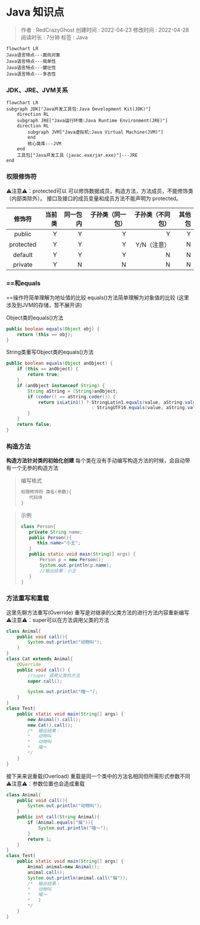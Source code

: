 # Java 知识点
> 作者 : RedCrazyGhost
> 创建时间 : 2022-04-23
> 修改时间 : 2022-04-28
> 阅读时长 : 7分钟
> 标签 :  <span class="badge bg-primary">Java</span> 

```mermaid
flowchart LR
Java语言特点---面向对象
Java语言特点---简单性
Java语言特点---健壮性
Java语言特点---多态性

```

### JDK、JRE、JVM关系
```mermaid
flowchart LR
subgraph JDK["Java开发工具包:Java Development Kit(JDK)"]
    direction RL
    subgraph JRE["Java运行环境:Java Runtime Environment(JRE)"]
    direction RL
        subgraph JVM["Java虚拟机:Java Virtual Machine(JVM)"]
        end
        核心类库---JVM
    end
    工具包["Java开发工具（javac.exe/jar.exe)"]---JRE
end
```

### 权限修饰符

⚠️注意⚠️：protected可以 可以修饰数据成员，构造方法，方法成员，不能修饰类（内部类除外）。
接口及接口的成员变量和成员方法不能声明为 protected。

|修饰符|当前类|同一包内|子孙类（同一包）|子孙类（不同包）|其他包|
|:-:|-:|-:|-:|-:|-:|
|public|	Y|	Y|	Y|	Y|	Y|
|protected|	Y|	Y|	Y|	Y/N（注意）|	N|
|default|	Y|	Y|	Y|	N|	N|
|private|	Y|	N|	N|	N|	N|

### ==和equals
==操作符简单理解为地址值的比较
equals()方法简单理解为对象值的比较
(这里涉及到JVM的存储，暂不展开讲)

Object类的equals()方法
```Java
public boolean equals(Object obj) {
    return (this == obj);
}
```

String类重写Object类的equals()方法
```Java
public boolean equals(Object anObject) {
    if (this == anObject) {
        return true;
    }
    if (anObject instanceof String) {
        String aString = (String)anObject;
        if (coder() == aString.coder()) {
            return isLatin1() ? StringLatin1.equals(value, aString.value)
                                : StringUTF16.equals(value, aString.value);
        }
    }
    return false;
}
```

### 构造方法
**构造方法针对类的初始化创建**
每个类在没有手动编写构造方法的时候，会自动带有一个无参的构造方法
>编写格式
>```Java
>权限修饰符 类名(参数){
>    代码块
>}
>```

>示例
>```Java
>class Person{
>    private String name;
>    public Person(){
>       this.name="小王";
>    }
>    public static void main(String[] args) {
>        Person p = new Person();
>        System.out.println(p.name);
>        //输出结果：小王
>    }
>}
>```

### 方法重写和重载
这里先聊方法重写(Override)
重写是对继承的父类方法的进行方法内容重新编写
⚠️注意⚠️：super可以在方法调用父类的方法
```Java
class Animal{
    public void call(){
        System.out.println("动物叫");
    }
}
class Cat extends Animal{
    @Override
    public void call() {
        //super 调用父类的方法
        super.call();

        System.out.println("喵～");
    }
}
class Test{
    public static void main(String[] args) {
        new Animal().call();
        new Cat().call();
        /*  输出结果：
        *   动物叫
        *   动物叫
        *   喵～
        */
    }
}
```

接下来来说重载(Overload)
重载是同一个类中的方法名相同但所需形式参数不同
⚠️注意⚠️：参数位置也会造成重载
```Java
class Animal{
    public void call(){
        System.out.println("动物叫");
    }
    public int call(String Animal){
        if (Animal.equals("猫")){
            System.out.println("喵～");
        }
        return 1;
    }
}
class Test{
    public static void main(String[] args) {
        Animal animal=new Animal();
        animal.call();
        System.out.println(animal.call("猫"));
        /*  输出结果：
        *   动物叫
        *   喵～
        *   1
        */
    }
}
```